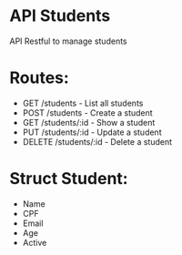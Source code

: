 # API Students
API Restful to manage students

# Routes:
- GET /students - List all students
- POST /students - Create a student
- GET /students/:id - Show a student
- PUT /students/:id - Update a student
- DELETE /students/:id - Delete a student

# Struct Student:
- Name 
- CPF 
- Email
- Age
- Active
